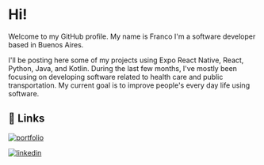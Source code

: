 
# Hi!

Welcome to my GitHub profile. My name is Franco I'm a software developer based in Buenos Aires. 

I'll be posting here some of my projects using Expo React Native, React, Python, Java, and Kotlin. During the last few months, I've mostly been focusing on developing software related to health care and public transportation. My current goal is to improve people's every day life using software. 




## 🔗 Links

[![portfolio](https://img.shields.io/badge/my_portfolio-000?style=for-the-badge&logo=ko-fi&logoColor=white)](https://katherineoelsner.com/)

[![linkedin](https://img.shields.io/badge/linkedin-0A66C2?style=for-the-badge&logo=linkedin&logoColor=white)](https://www.linkedin.com/franigcbt)
